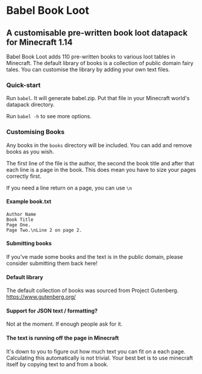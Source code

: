 # Babel Book Loot
## A customisable pre-written book loot datapack for Minecraft 1.14

Babel Book Loot adds 110 pre-written books to various loot tables in Minecraft. The default library of books is a collection of public domain fairy tales. You can customise the library by adding your own text files.

### Quick-start
Run `babel`. It will generate babel.zip. Put that file in your Minecraft world's datapack directory.

Run `babel -h` to see more options.

### Customising Books
Any books in the `books` directory will be included. You can add and remove books as you wish.

The first line of the file is the author, the second the book title and after that each line is a page in the book. This does mean you have to size your pages correctly first.

If you need a line return on a page, you can use `\n`

#### Example book.txt
```
Author Name
Book Title
Page One.
Page Two.\nLine 2 on page 2.
```

#### Submitting books
If you've made some books and the text is in the public domain, please consider submitting them back here!

#### Default library
The default collection of books was sourced from Project Gutenberg. https://www.gutenberg.org/

#### Support for JSON text / formatting?
Not at the moment. If enough people ask for it.

#### The text is running off the page in Minecraft
It's down to you to figure out how much text you can fit on a each page. Calculating this automatically is not trivial. Your best bet is to use minecraft itself by copying text to and from a book.
